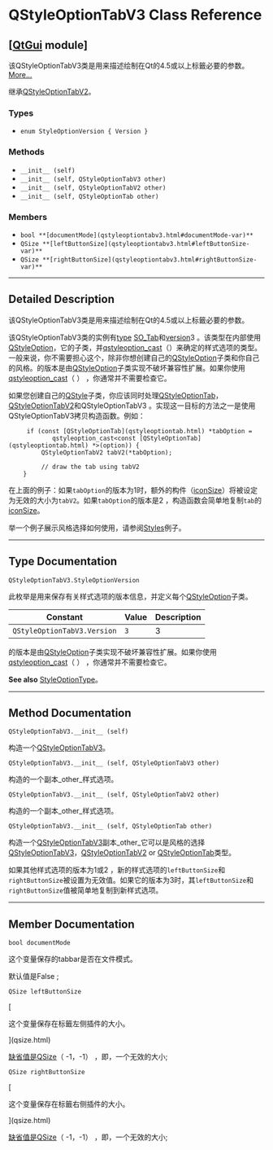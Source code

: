 # QStyleOptionTabV3 Class Reference

## [[QtGui](index.htm) module]

该QStyleOptionTabV3类是用来描述绘制在Qt的4.5或以上标籤必要的参数。[More...](#details)

继承[QStyleOptionTabV2](qstyleoptiontabv2.html)。

### Types

*   `enum StyleOptionVersion { Version }`

### Methods

*   `__init__ (self)`
*   `__init__ (self, QStyleOptionTabV3 other)`
*   `__init__ (self, QStyleOptionTabV2 other)`
*   `__init__ (self, QStyleOptionTab other)`

### Members

*   `bool **[documentMode](qstyleoptiontabv3.html#documentMode-var)**`
*   `QSize **[leftButtonSize](qstyleoptiontabv3.html#leftButtonSize-var)**`
*   `QSize **[rightButtonSize](qstyleoptiontabv3.html#rightButtonSize-var)**`

* * *

## Detailed Description

该QStyleOptionTabV3类是用来描述绘制在Qt的4.5或以上标籤必要的参数。

该QStyleOptionTabV3类的实例有[type](qstyleoption.html#type-varx) [SO_Tab](qstyleoption.html#OptionType-enum)和[version](qstyleoption.html#version-var)3 。该类型在内部使用[QStyleOption](qstyleoption.html)，它的子类，并[qstyleoption_cast](qstyleoption.html#qstyleoption_cast)（）来确定的样式选项的类型。一般来说，你不需要担心这个，除非你想创建自己的[QStyleOption](qstyleoption.html)子类和你自己的风格。的版本是由[QStyleOption](qstyleoption.html)子类实现不破坏兼容性扩展。如果你使用[qstyleoption_cast](qstyleoption.html#qstyleoption_cast)（ ） ，你通常并不需要检查它。

如果您创建自己的[QStyle](qstyle.html)子类，你应该同时处理[QStyleOptionTab](qstyleoptiontab.html)，[QStyleOptionTabV2](qstyleoptiontabv2.html)和QStyleOptionTabV3 。实现这一目标的方法之一是使用QStyleOptionTabV3拷贝构造函数。例如：

```
     if (const [QStyleOptionTab](qstyleoptiontab.html) *tabOption =
            qstyleoption_cast<const [QStyleOptionTab](qstyleoptiontab.html) *>(option)) {
         QStyleOptionTabV2 tabV2(*tabOption);

         // draw the tab using tabV2
    }

```

在上面的例子：如果`tabOption`的版本为1时，额外的构件（[iconSize](qstyleoptiontabv2.html#iconSize-var)）将被设定为无效的大小为`tabV2`。如果`tabOption`的版本是2 ，构造函数会简单地复制`tab`的[iconSize](qstyleoptiontabv2.html#iconSize-var)。

举一个例子展示风格选择如何使用，请参阅[Styles](index.htm)例子。

* * *

## Type Documentation

```
QStyleOptionTabV3.StyleOptionVersion
```

此枚举是用来保存有关样式选项的版本信息，并定义每个[QStyleOption](qstyleoption.html)子类。

| Constant | Value | Description |
| --- | --- | --- |
| `QStyleOptionTabV3.Version` | `3` | 3 |

的版本是由[QStyleOption](qstyleoption.html)子类实现不破坏兼容性扩展。如果你使用[qstyleoption_cast](qstyleoption.html#qstyleoption_cast)（ ） ，你通常并不需要检查它。

**See also** [StyleOptionType](qstyleoptiontab.html#StyleOptionType-enum)。

* * *

## Method Documentation

```
QStyleOptionTabV3.__init__ (self)
```

构造一个[QStyleOptionTabV3](qstyleoptiontabv3.html)。

```
QStyleOptionTabV3.__init__ (self, QStyleOptionTabV3 other)
```

构造的一个副本_other_样式选项。

```
QStyleOptionTabV3.__init__ (self, QStyleOptionTabV2 other)
```

构造的一个副本_other_样式选项。

```
QStyleOptionTabV3.__init__ (self, QStyleOptionTab other)
```

构造一个[QStyleOptionTabV3](qstyleoptiontabv3.html)副本_other_它可以是风格的选择[QStyleOptionTabV3](qstyleoptiontabv3.html)，[QStyleOptionTabV2](qstyleoptiontabv2.html) or [QStyleOptionTab](qstyleoptiontab.html)类型。

如果其他样式选项的版本为1或2 ，新的样式选项的`leftButtonSize`和`rightButtonSize`被设置为无效值。如果它的版本为3时，其`leftButtonSize`和`rightButtonSize`值被简单地复制到新样式选项。

* * *

## Member Documentation

```
bool documentMode
```

这个变量保存的tabbar是否在文件模式。

默认值是False ;

```
QSize leftButtonSize
```

[

这个变量保存在标籤左侧插件的大小。

](qsize.html)

[缺省值是](qsize.html)[QSize](qsize.html)（ -1，-1） ，即，一个无效的大小;

```
QSize rightButtonSize
```

[

这个变量保存在标籤右侧插件的大小。

](qsize.html)

[缺省值是](qsize.html)[QSize](qsize.html)（ -1，-1） ，即，一个无效的大小;